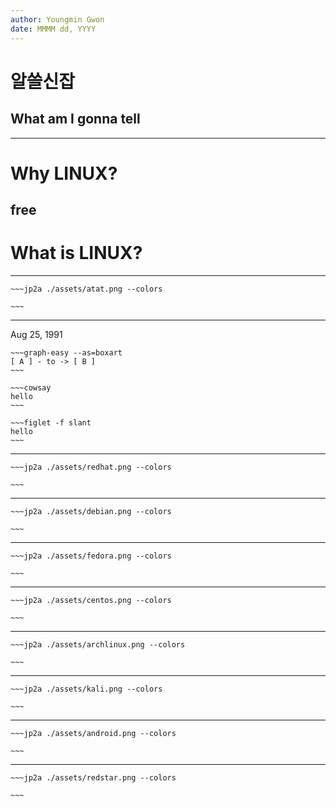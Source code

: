 ```yaml
---
author: Youngmin Gwon
date: MMMM dd, YYYY
---
```


# 알쓸신잡

## What am I gonna tell

---
# Why LINUX?


free
---
# What is LINUX?

---
```
~~~jp2a ./assets/atat.png --colors

~~~
```
---
Aug 25, 1991
 
```
~~~graph-easy --as=boxart
[ A ] - to -> [ B ]
~~~
```

```
~~~cowsay
hello
~~~
```

```
~~~figlet -f slant
hello
~~~
```

---
```
~~~jp2a ./assets/redhat.png --colors

~~~
```
---
```
~~~jp2a ./assets/debian.png --colors

~~~
```
---
```
~~~jp2a ./assets/fedora.png --colors

~~~
```
---
```
~~~jp2a ./assets/centos.png --colors

~~~
```
---
```
~~~jp2a ./assets/archlinux.png --colors

~~~
```
---
```
~~~jp2a ./assets/kali.png --colors

~~~
```
---
```
~~~jp2a ./assets/android.png --colors

~~~
```
---

```
~~~jp2a ./assets/redstar.png --colors

~~~
```
